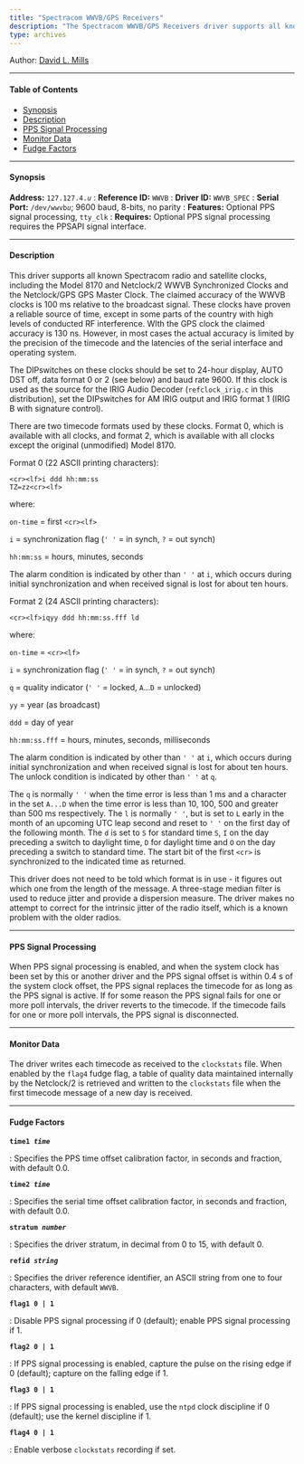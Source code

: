 ```yaml
---
title: "Spectracom WWVB/GPS Receivers"
description: "The Spectracom WWVB/GPS Receivers driver supports all known Spectracom radio and satellite clocks, including the Model 8170 and Netclock/2 WWVB Synchronized Clocks and the Netclock/GPS GPS Master Clock. "
type: archives
---
```


Author: [David L. Mills](mailto:mills@udel.edu) 

* * *

#### Table of Contents

*   [Synopsis](/documentation/drivers/driver4/#synopsis)
*   [Description](/documentation/drivers/driver4/#description)
*   [PPS Signal Processing](/documentation/drivers/driver4/#pps-signal-processing)
*   [Monitor Data](/documentation/drivers/driver4/#monitor-data)
*   [Fudge Factors](/documentation/drivers/driver4/#fudge-factors)

* * *

#### Synopsis

**Address:** <code>127.127.4._u_</code>
: **Reference ID:** `WWVB`
: **Driver ID:** `WWVB_SPEC`
: **Serial Port:** <code>/dev/wwvb*u*</code>; 9600 baud, 8-bits, no parity
: **Features:** Optional PPS signal processing, `tty_clk`
: **Requires:** Optional PPS signal processing requires the PPSAPI signal interface.

* * *

#### Description

This driver supports all known Spectracom radio and satellite clocks, including the Model 8170 and Netclock/2 WWVB Synchronized Clocks and the Netclock/GPS GPS Master Clock. The claimed accuracy of the WWVB clocks is 100 ms relative to the broadcast signal. These clocks have proven a reliable source of time, except in some parts of the country with high levels of conducted RF interference. WIth the GPS clock the claimed accuracy is 130 ns. However, in most cases the actual accuracy is limited by the precision of the timecode and the latencies of the serial interface and operating system.

The DIPswitches on these clocks should be set to 24-hour display, AUTO DST off, data format 0 or 2 (see below) and baud rate 9600. If this clock is used as the source for the IRIG Audio Decoder (`refclock_irig.c` in this distribution), set the DIPswitches for AM IRIG output and IRIG format 1 (IRIG B with signature control).

There are two timecode formats used by these clocks. Format 0, which is available with all clocks, and format 2, which is available with all clocks except the original (unmodified) Model 8170.

Format 0 (22 ASCII printing characters):

<code>\<cr>\<lf>i ddd hh:mm:ss TZ=zz\<cr>\<lf></code>

where:

`on-time` = first <code>\<cr>\<lf></code>

`i` = synchronization flag (`' '` = in synch, `?` = out synch)

`hh:mm:ss` = hours, minutes, seconds

The alarm condition is indicated by other than `' '` at `i`, which occurs during initial synchronization and when received signal is lost for about ten hours.

Format 2 (24 ASCII printing characters):

<code>\<cr>\<lf>iqyy ddd hh:mm:ss.fff ld</code>

where:

`on-time` = <code>\<cr>\<lf></code>

`i` = synchronization flag (`' '` = in synch, `?` = out synch)

`q` = quality indicator (`' '` = locked, `A`...`D` = unlocked)

`yy` = year (as broadcast)

`ddd` = day of year

`hh:mm:ss.fff` = hours, minutes, seconds, milliseconds

The alarm condition is indicated by other than `' '` at `i`, which occurs during initial synchronization and when received signal is lost for about ten hours. The unlock condition is indicated by other than `' '` at `q`.

The `q` is normally `' '` when the time error is less than 1 ms and a character in the set `A...D` when the time error is less than 10, 100, 500 and greater than 500 ms respectively. The `l` is normally `' '`, but is set to `L` early in the month of an upcoming UTC leap second and reset to `' '` on the first day of the following month. The `d` is set to `S` for standard time `S`, `I` on the day preceding a switch to daylight time, `D` for daylight time and `O` on the day preceding a switch to standard time. The start bit of the first <code>\<cr></code> is synchronized to the indicated time as returned.

This driver does not need to be told which format is in use - it figures out which one from the length of the message. A three-stage median filter is used to reduce jitter and provide a dispersion measure. The driver makes no attempt to correct for the intrinsic jitter of the radio itself, which is a known problem with the older radios.

* * *

#### PPS Signal Processing

When PPS signal processing is enabled, and when the system clock has been set by this or another driver and the PPS signal offset is within 0.4 s of the system clock offset, the PPS signal replaces the timecode for as long as the PPS signal is active. If for some reason the PPS signal fails for one or more poll intervals, the driver reverts to the timecode. If the timecode fails for one or more poll intervals, the PPS signal is disconnected.

* * *

#### Monitor Data

The driver writes each timecode as received to the `clockstats` file. When enabled by the `flag4` fudge flag, a table of quality data maintained internally by the Netclock/2 is retrieved and written to the `clockstats` file when the first timecode message of a new day is received.

* * *

#### Fudge Factors

<code>**time1 _time_**</code>

: Specifies the PPS time offset calibration factor, in seconds and fraction, with default 0.0.

<code>**time2 _time_**</code>

: Specifies the serial time offset calibration factor, in seconds and fraction, with default 0.0.

<code>**stratum _number_**</code>

: Specifies the driver stratum, in decimal from 0 to 15, with default 0.

<code>**refid _string_**</code>

: Specifies the driver reference identifier, an ASCII string from one to four characters, with default `WWVB`.

<code>**flag1 0 | 1**</code>

: Disable PPS signal processing if 0 (default); enable PPS signal processing if 1.

<code>**flag2 0 | 1**</code>

: If PPS signal processing is enabled, capture the pulse on the rising edge if 0 (default); capture on the falling edge if 1.

<code>**flag3 0 | 1**</code>

: If PPS signal processing is enabled, use the `ntpd` clock discipline if 0 (default); use the kernel discipline if 1.

<code>**flag4 0 | 1**</code>

: Enable verbose `clockstats` recording if set.